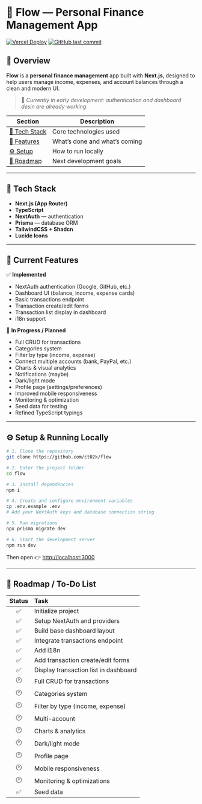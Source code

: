 # 💸 Flow — Personal Finance Management App

[![Vercel Deploy](https://img.shields.io/github/deployments/ct02k/flow/Production?label=vercel&logo=vercel)](https://flow-omega-one.vercel.app)
[![GitHub last commit](https://img.shields.io/github/last-commit/ct02k/flow)](https://github.com/ct02k/flow/commits/main)

## 📂 Overview

**Flow** is a **personal finance management** app built with **Next.js**, designed to help users manage income, expenses, and account balances through a clean and modern UI.

> 🧪 _Currently in early development: authentication and dashboard desin are already working._

| Section                              | Description                   |
| ------------------------------------ | ----------------------------- |
| [🚀 Tech Stack](#-tech-stack)        | Core technologies used        |
| [🧠 Features](#-current-features)    | What’s done and what’s coming |
| [⚙️ Setup](#-setup--running-locally) | How to run locally            |
| [🧭 Roadmap](#-roadmap--to-do-list)  | Next development goals        |

---

## 🚀 Tech Stack

- **Next.js (App Router)**
- **TypeScript**
- **NextAuth** — authentication
- **Prisma** — database ORM
- **TailwindCSS + Shadcn**
- **Lucide Icons**

---

## 🧠 Current Features

✅ **Implemented**

- NextAuth authentication (Google, GitHub, etc.)
- Dashboard UI (balance, income, expense cards)
- Basic transactions endpoint
- Transaction create/edit forms
- Transaction list display in dashboard
- i18n support

🧩 **In Progress / Planned**

- Full CRUD for transactions
- Categories system
- Filter by type (income, expense)
- Connect multiple accounts (bank, PayPal, etc.)
- Charts & visual analytics
- Notifications (maybe)
- Dark/light mode
- Profile page (settings/preferences)
- Improved mobile responsiveness
- Monitoring & optimization
- Seed data for testing
- Refined TypeScript typings

---

## ⚙️ Setup & Running Locally

```bash
# 1. Clone the repository
git clone https://github.com/ct02k/flow

# 2. Enter the project folder
cd flow

# 3. Install dependencies
npm i

# 4. Create and configure environment variables
cp .env.example .env
# Add your NextAuth keys and database connection string

# 5. Run migrations
npx prisma migrate dev

# 6. Start the development server
npm run dev
```

Then open 👉 [http://localhost:3000](http://localhost:3000)

---

## 🧭 Roadmap / To-Do List

| Status | Task                                  |
| :----: | :------------------------------------ |
|   ✅   | Initialize project                    |
|   ✅   | Setup NextAuth and providers          |
|   ✅   | Build base dashboard layout           |
|   ✅   | Integrate transactions endpoint       |
|   ✅   | Add i18n                              |
|   ✅   | Add transaction create/edit forms     |
|   ✅   | Display transaction list in dashboard |
|   🕐   | Full CRUD for transactions            |
|   🕐   | Categories system                     |
|   🕐   | Filter by type (income, expense)      |
|   🕐   | Multi-account                         |
|   🕐   | Charts & analytics                    |
|   🕐   | Dark/light mode                       |
|   🕐   | Profile page                          |
|   🕐   | Mobile responsiveness                 |
|   🕐   | Monitoring & optimizations            |
|   ✅   | Seed data                             |
